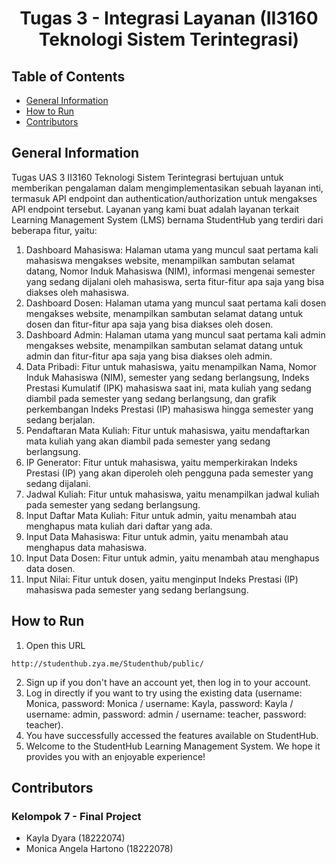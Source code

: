 <h1 align="center"> Tugas 3 - Integrasi Layanan (II3160 Teknologi Sistem Terintegrasi) </h1>

## Table of Contents
* [General Information](#general-information)
* [How to Run](#how-to-run)
* [Contributors](#contributors)

## General Information
Tugas UAS 3 II3160 Teknologi Sistem Terintegrasi bertujuan untuk memberikan pengalaman dalam mengimplementasikan sebuah layanan inti, termasuk API endpoint dan authentication/authorization untuk mengakses API endpoint tersebut. Layanan yang kami buat adalah layanan terkait Learning Management System (LMS) bernama StudentHub yang terdiri dari beberapa fitur, yaitu:

1. Dashboard Mahasiswa: Halaman utama yang muncul saat pertama kali mahasiswa mengakses website, menampilkan sambutan selamat datang, Nomor Induk Mahasiswa (NIM), informasi mengenai semester yang sedang dijalani oleh mahasiswa, serta fitur-fitur apa saja yang bisa diakses oleh mahasiswa.
2. Dashboard Dosen: Halaman utama yang muncul saat pertama kali dosen mengakses website, menampilkan sambutan selamat datang untuk dosen dan fitur-fitur apa saja yang bisa diakses oleh dosen.
3. Dashboard Admin: Halaman utama yang muncul saat pertama kali admin mengakses website, menampilkan sambutan selamat datang untuk admin dan fitur-fitur apa saja yang bisa diakses oleh admin.
4. Data Pribadi: Fitur untuk mahasiswa, yaitu menampilkan Nama, Nomor Induk Mahasiswa (NIM), semester yang sedang berlangsung, Indeks Prestasi Kumulatif (IPK) mahasiswa saat ini, mata kuliah yang sedang diambil pada semester yang sedang berlangsung, dan grafik perkembangan Indeks Prestasi (IP) mahasiswa hingga semester yang sedang berjalan. 
5. Pendaftaran Mata Kuliah:  Fitur untuk mahasiswa, yaitu mendaftarkan mata kuliah yang akan diambil pada semester yang sedang berlangsung.
6. IP Generator: Fitur untuk mahasiswa, yaitu memperkirakan Indeks Prestasi (IP) yang akan diperoleh oleh pengguna pada semester yang sedang dijalani.
7. Jadwal Kuliah: Fitur untuk mahasiswa, yaitu menampilkan jadwal kuliah pada semester yang sedang berlangsung.
8. Input Daftar Mata Kuliah: Fitur untuk admin, yaitu menambah atau menghapus mata kuliah dari daftar yang ada.
9. Input Data Mahasiswa: Fitur untuk admin, yaitu menambah atau menghapus data mahasiswa.
10. Input Data Dosen: Fitur untuk admin, yaitu menambah atau menghapus data dosen.
11. Input Nilai: Fitur untuk dosen, yaitu menginput Indeks Prestasi (IP) mahasiswa pada semester yang sedang berlangsung.

## How to Run
1. Open this URL
```
http://studenthub.zya.me/Studenthub/public/
```
2. Sign up if you don't have an account yet, then log in to your account.
3. Log in directly if you want to try using the existing data (username: Monica, password: Monica / username: Kayla, password: Kayla / username: admin, password: admin / username: teacher, password: teacher).
4. You have successfully accessed the features available on StudentHub.
5. Welcome to the StudentHub Learning Management System. We hope it provides you with an enjoyable experience!

## Contributors
### Kelompok 7 - Final Project
- Kayla Dyara (18222074)
- Monica Angela Hartono (18222078)
